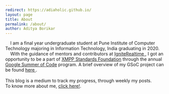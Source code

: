 ```yaml
---
redirect: https://adiaholic.github.io/
layout: page
title: About
permalink: /about/
author: Aditya Borikar
---
```

&nbsp;&nbsp;&nbsp;&nbsp;I am a final year undergraduate student at Pune Institute of Computer Technology majoring in Information Technology, India graduating in 2020.
<br>
&nbsp;&nbsp;&nbsp;&nbsp;With the guidance of mentors and contributors at <a href="https://www.igniterealtime.org/"> IgniteRealtime </a>, I got an opportunity to be a part of <a href="https://xmpp.org/about/xmpp-standards-foundation.html">XMPP Standards Foundation<a href=""></a> through the annual <a href="https://summerofcode.withgoogle.com/">Google Summer of Code</a> program. A brief overview of my GSoC project can be found <a href="https://summerofcode.withgoogle.com/projects/#4611553850032128"> here </a>.
<br><br>
This blog is a medium to track my progress, through weekly my posts.
<br>
To know more about me, <a href="https://adiaholic.github.io/">click here!</a>.
